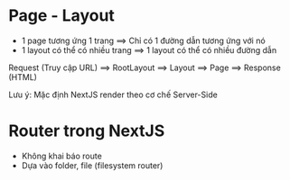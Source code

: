 # Page - Layout

- 1 page tương ứng 1 trang ==> Chỉ có 1 đường dẫn tương ứng với nó
- 1 layout có thể có nhiều trang ==> 1 layout có thể có nhiều đường dẫn

Request (Truy cập URL) ==> RootLayout ==> Layout ==> Page ==> Response (HTML)

Lưu ý: Mặc định NextJS render theo cơ chế Server-Side

# Router trong NextJS

- Không khai báo route
- Dựa vào folder, file (filesystem router)
